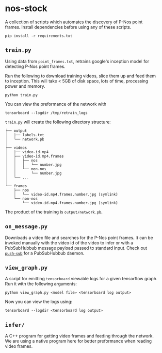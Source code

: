 nos-stock
=========
A collection of scripts which automates the discovery of P-Nos point frames.
Install dependencies before using any of these scripts.

    pip install -r requirements.txt

`train.py`
----------
Using data from `point_frames.txt`, retrains google's inception model for
detecting P-Nos point frames.

Run the following to download training videos, slice them up and feed them to
inception. This will take < 5GB of disk space, lots of time, processing power
and memory.

    python train.py

You can view the preformance of the network with

    tensorboard --logdir /tmp/retrain_logs

`train.py` will create the following directory structure:

    ├── output
    │   ├── labels.txt
    │   └── network.pb
    │
    ├── videos
    │   ├── video-id.mp4
    │   ├── video-id.mp4.frames
    │   │   ├── nos
    │   │   │   └── number.jpg
    │   │   └── non-nos
    │   │       └── number.jpg
    │   └── ...
    │
    └── frames
        ├── nos
        │   └── video-id.mp4.frames.number.jpg (symlink)
        └── non-nos
            └── video-id.mp4.frames.number.jpg (symlink)

The product of the training is `output/network.pb`.


`on_message.py`
--------------
Downloads a video file and searches for the P-Nos point frames. It can be
invoked manually with the video id of the video to infer or with a PubSubHubbub
message payload passed to standard input. Check out [`push-sub`][push-sub] for
a PubSubHubbub daemon.

`view_graph.py`
--------------
A script for emitting `tensorboard` viewable logs for a given tensorflow graph.
Run it with the following arguments:

    python view_graph.py <model file> <tensorboard log output>

Now you can view the logs using:

    tensorboard --logdir <tensorboard log output>

`infer/`
-------
A C++ program for getting video frames and feeding through the network. We are
using a native program here for better preformance when reading video frames.

[push-sub]: https://github.com/0xcaff/sub/tree/master/push-sub
